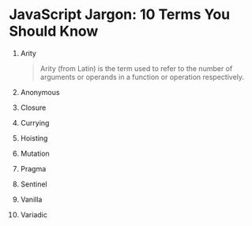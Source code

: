 # JavaScript Jargon: 10 Terms You Should Know
1. Arity
    > Arity (from Latin) is the term used to refer to the number of arguments or operands in a function or operation respectively.
    
2. Anonymous
3. Closure
4. Currying
5. Hoisting
6. Mutation
7. Pragma
8. Sentinel
9. Vanilla
10. Variadic
